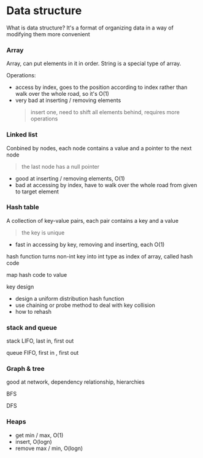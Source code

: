 # Data structure 
What is data structure? It's a format of organizing data in a way of modifying them more convenient

### Array
Array, can put elements in it in order. String is a special type of array.

Operations:
- access by index, goes to the position according to index rather than walk over the whole road, so it's O(1)
- very bad at inserting / removing elements
  > insert one, need to shift all elements behind, requires more operations 

### Linked list
Conbined by nodes, each node contains a value and a pointer to the next node
> the last node has a null pointer

- good at inserting / removing elements, O(1)
- bad at accessing by index, have to walk over the whole road from given to target element

### Hash table
A collection of key-value pairs, each pair contains a key and a value
> the key is unique

- fast in accessing by key, removing and inserting, each O(1)

hash function turns non-int key into int type as index of array, called hash code

map hash code to value

key design 
- design a uniform distribution hash function
- use chaining or probe method to deal with key collision
- how to rehash


### stack and queue
stack LIFO, last in, first out

queue FIFO, first in , first out

### Graph & tree
good at network, dependency relationship, hierarchies

BFS

DFS

### Heaps
- get min / max, O(1)
- insert, O(logn)
- remove max / min, O(logn)
